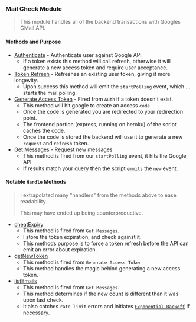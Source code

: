 ### Mail Check Module

> This module handles all of the backend transactions with Googles GMail API.

#### Methods and Purpose

- [Authenticate](https://github.com/joseym/pushNotifier/blob/master/mailcheck/mailcheck.js#L167) - Authenticate user against Google API
  - If a token exists this method will call refresh, otherwise it will generate a new access token and require user acceptance.
- [Token Refresh](https://github.com/joseym/pushNotifier/blob/master/mailcheck/mailcheck.js#L195) - Refreshes an existing user token, giving it more longevity.
  - Upon success this method will emit the `startPolling` event, which ... starts the mail polling.
- [Generate Access Token](https://github.com/joseym/pushNotifier/blob/master/mailcheck/mailcheck.js#L241) - Fired from `Auth` if a token doesn't exist.
  - This method will hit google to create an access `code`
  - Once the code is generated you are redirected to your redirection point.
  - The frontend portion (express, running on heroku) of the script caches the code.
  - Once the code is stored the backend will use it to generate a new `request` and `refresh` token.
- [Get Messages](https://github.com/joseym/pushNotifier/blob/master/mailcheck/mailcheck.js#L293) - Request new messages
  - This method is fired from our `startPolling` event, it hits the Google API
  - If results match your query then the script `emmits` the `new` event.

#### Notable `Handle` Methods

> I extrapolated many "handlers" from the methods above to ease readability.
>
> This may have ended up being counterproductive.

- [cheatExpiry](https://github.com/joseym/pushNotifier/blob/master/mailcheck/mailcheck.js#L131)
  - This method is fired from `Get Messages`.
  - I store the token expiration, and check against it.
  - This methods purpose is to force a token refresh before the API can emit an error about expiration.
- [getNewToken](https://github.com/joseym/pushNotifier/blob/master/mailcheck/mailcheck.js#L102)
  - This method is fired from `Generate Access Token`
  - This method handles the magic behind generating a new access token.
- [listEmails](https://github.com/joseym/pushNotifier/blob/master/mailcheck/mailcheck.js#L48)
  - This method is fired from `Get Messages`.
  - This method determines if the new count is different than it was upon last check.
  - It also catches `rate limit` errors and initiates [`Exponential Backoff`](http://en.wikipedia.org/wiki/Exponential_backoff) if necessary. 
